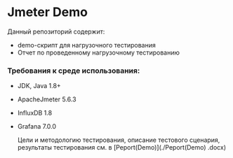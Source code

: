 # Jmeter Demo
Данный репозиторий содержит: 
- demo-скрипт для нагрузочного тестирования
- Отчет по проведенному нагрузочному тестированию






### Требования к среде использования:
- JDK, Java 1.8+
- ApacheJmeter 5.6.3
- InfluxDB 1.8
- Grafana 7.0.0

  Цели и методологию тестирования, описание тестового сценария, результаты тестирования см. в [Peport(Demo)](./Peport(Demo) .docx)
